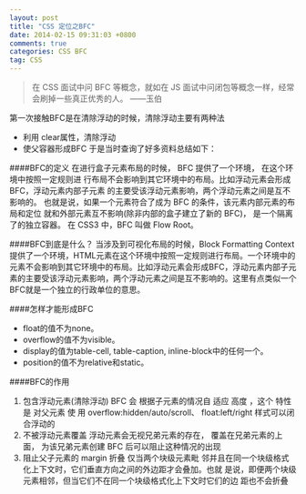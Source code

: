 ```yaml
---
layout: post
title: "CSS 定位之BFC"
date: 2014-02-15 09:31:03 +0800
comments: true
categories: CSS BFC
tag: CSS
---
```

> 在 CSS 面试中问 BFC 等概念，就如在 JS 面试中问闭包等概念一样，经常会刷掉一些真正优秀的人。 ——玉伯

第一次接触BFC是在清除浮动的时候，清除浮动主要有两种法

- 利用 clear属性，清除浮动
- 使父容器形成BFC
于是当时查询了好多资料总结如下：

####BFC的定义
在进行盒子元素布局的时候， BFC 提供了一个环境， 在这个环境中按照一定规则进
行布局不会影响到其它环境中的布局。比如浮动元素会形成 BFC，浮动元素内部子元素
的主要受该浮动元素影响，两个浮动元素之间是互不影响的。
也就是说，如果一个元素符合了成为 BFC 的条件，该元素内部元素的布局和定位
就和外部元素互不影响(除非内部的盒子建立了新的  BFC)， 是一个隔离了的独立容器。
在  CSS3  中，BFC  叫做  Flow Root。

####BFC到底是什么？
当涉及到可视化布局的时候，Block Formatting Context提供了一个环境，HTML元素在这个环境中按照一定规则进行布局。一个环境中的元素不会影响到其它环境中的布局。比如浮动元素会形成BFC，浮动元素内部子元素的主要受该浮动元素影响，两个浮动元素之间是互不影响的。这里有点类似一个BFC就是一个独立的行政单位的意思。

####怎样才能形成BFC

- float的值不为none。
- overflow的值不为visible。
- display的值为table-cell, table-caption, inline-block中的任何一个。
- position的值不为relative和static。

####BFC的作用

1.  包含浮动元素(清除浮动)
BFC 会 根据子元素的情况自 适应 高度 ，这个 特性 是 对父元素 使 用
overflow:hidden/auto/scroll、 float:left/right 样式可以闭合浮动的
2.  不被浮动元素覆盖
浮动元素会无视兄弟元素的存在， 覆盖在兄弟元素的上面， 为该兄弟元素创建
BFC 后可以阻止这种情况的出现
3. 阻止父子元素的 margin 折叠
仅当两个块级元素毗
邻并且在同一个块级格式化上下文时，它们垂直方向之间的外边距才会叠加。也就
是说，即便两个块级元素相邻，但当它们不在同一个块级格式化上下文时它们的边
距也不会折叠